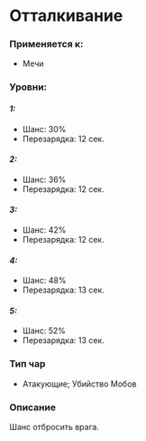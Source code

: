 # Отталкивание

### Применяется к:

* Мечи

### Уровни:&#x20;

#### _1:_

* &#x20; Шанс: 30%
* &#x20;Перезарядка: 12 сек.

#### _2:_

* &#x20;Шанс: 36%
* &#x20;Перезарядка: 12 сек.

#### _3:_

* &#x20;Шанс: 42%
* &#x20;Перезарядка: 12 сек.&#x20;

#### _4:_

* &#x20;Шанс: 48%
* &#x20;Перезарядка: 13 сек.

#### _5:_

* &#x20;Шанс: 52%
* &#x20;Перезарядка: 13 сек.&#x20;

### Тип чар&#x20;

* Атакующие; Убийство Мобов

### Описание

Шанс отбросить врага.
